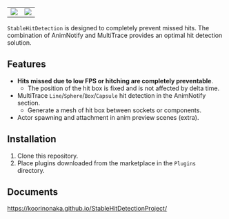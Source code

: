 <table>
  <tr>
    <td valign="top"><img src="https://github.com/koorinonaka/StableHitDetectionProject/assets/39552085/0f3e2f1a-9c87-46b7-925e-cc4931056657/7d8f9d49-0733-72fa-5a8b-38489222ed88.gif"/></td>
    <td valign="top"><img src="https://github.com/koorinonaka/StableHitDetectionProject/assets/39552085/fa9d3414-a581-4b33-b2c9-2df8148cff47/2c7bab73-08e2-08df-d170-a40db4f4acf8.gif"/></td>
  </tr>
</table>

`StableHitDetection` is designed to completely prevent missed hits.
The combination of AnimNotify and MultiTrace provides an optimal hit detection solution.

## Features
- **Hits missed due to low FPS or hitching are completely preventable**.
  - The position of the hit box is fixed and is not affected by delta time.
- MultiTrace `Line`/`Sphere`/`Box`/`Capsule` hit detection in the AnimNotify section.
  - Generate a mesh of hit box between sockets or components.
- Actor spawning and attachment in anim preview scenes (extra).

## Installation
1. Clone this repository.
2. Place plugins downloaded from the marketplace in the `Plugins` directory.

## Documents
https://koorinonaka.github.io/StableHitDetectionProject/
